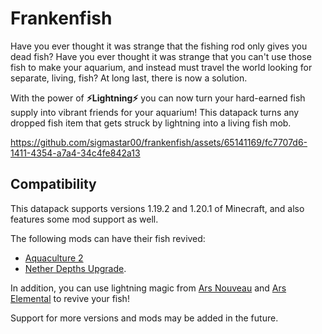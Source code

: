 # Frankenfish

Have you ever thought it was strange that the fishing rod only gives you dead fish?
Have you ever thought it was strange that you can't use those fish to make your aquarium, and instead must travel the world
looking for separate, living, fish?
At long last, there is now a solution.

With the power of **⚡Lightning⚡** you can now turn your hard-earned fish supply into vibrant friends for your aquarium!
This datapack turns any dropped fish item that gets struck by lightning into a living fish mob.

https://github.com/sigmastar00/frankenfish/assets/65141169/fc7707d6-1411-4354-a7a4-34c4fe842a13

## Compatibility

This datapack supports versions 1.19.2 and 1.20.1 of Minecraft, and also features some mod support as well.

The following mods can have their fish revived:
* [Aquaculture 2](https://www.curseforge.com/minecraft/mc-mods/aquaculture) 
* [Nether Depths Upgrade](https://modrinth.com/mod/nether-depths-upgrade).

In addition, you can use lightning magic from [Ars Nouveau](https://modrinth.com/mod/ars-nouveau) and [Ars Elemental](https://www.curseforge.com/minecraft/mc-mods/ars-elemental) to revive your fish!

Support for more versions and mods may be added in the future.
